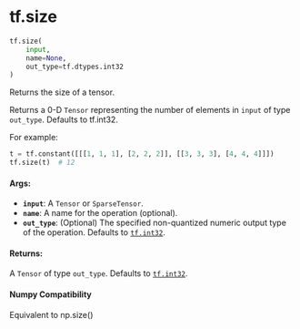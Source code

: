 <div itemscope itemtype="http://developers.google.com/ReferenceObject">
<meta itemprop="name" content="tf.size" />
<meta itemprop="path" content="Stable" />
</div>

# tf.size

``` python
tf.size(
    input,
    name=None,
    out_type=tf.dtypes.int32
)
```

Returns the size of a tensor.

Returns a 0-D `Tensor` representing the number of elements in `input`
of type `out_type`. Defaults to tf.int32.

For example:

```python
t = tf.constant([[[1, 1, 1], [2, 2, 2]], [[3, 3, 3], [4, 4, 4]]])
tf.size(t)  # 12
```

#### Args:

* <b>`input`</b>: A `Tensor` or `SparseTensor`.
* <b>`name`</b>: A name for the operation (optional).
* <b>`out_type`</b>: (Optional) The specified non-quantized numeric output type of the
    operation. Defaults to <a href="../tf/dtypes.md#int32"><code>tf.int32</code></a>.


#### Returns:

A `Tensor` of type `out_type`. Defaults to <a href="../tf/dtypes.md#int32"><code>tf.int32</code></a>.



#### Numpy Compatibility
Equivalent to np.size()

